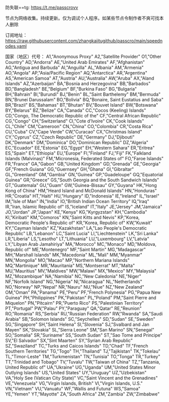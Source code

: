 
防失联==tg: https://t.me/passcrovv

节点为网络收集。持续更新。仅为调试个人程序。如某些节点令制作者不爽可找本人删除


订阅地址：https://raw.githubusercontent.com/zhangkaiitugithub/passcro/main/speednodes.yaml


国家（地区）代号：
A1,"Anonymous Proxy"  A2,"Satellite Provider"  O1,"Other Country"  AD,"Andorra"  AE,"United Arab Emirates"  AF,"Afghanistan"
AG,"Antigua and Barbuda"  AI,"Anguilla"  AL,"Albania"  AM,"Armenia"  AO,"Angola"  AP,"Asia/Pacific Region"  AQ,"Antarctica"
AR,"Argentina"  AS,"American Samoa"  AT,"Austria"  AU,"Australia"  AW,"Aruba"  AX,"Aland Islands"  AZ,"Azerbaijan"
BA,"Bosnia and Herzegovina"  BB,"Barbados"  BD,"Bangladesh"  BE,"Belgium"  BF,"Burkina Faso"  BG,"Bulgaria"
BH,"Bahrain"  BI,"Burundi"  BJ,"Benin"  BL,"Saint Barthelemy"  BM,"Bermuda"  BN,"Brunei Darussalam"
BO,"Bolivia"
BQ,"Bonaire, Saint Eustatius and Saba"
BR,"Brazil"
BS,"Bahamas"
BT,"Bhutan"
BV,"Bouvet Island"
BW,"Botswana"
BY,"Belarus"
BZ,"Belize"
CA,"Canada"
CC,"Cocos (Keeling) Islands"
CD,"Congo, The Democratic Republic of the"
CF,"Central African Republic"
CG,"Congo"
CH,"Switzerland"
CI,"Cote d'Ivoire"
CK,"Cook Islands"
CL,"Chile"
CM,"Cameroon"
CN,"China"
CO,"Colombia"
CR,"Costa Rica"
CU,"Cuba"
CV,"Cape Verde"
CW,"Curacao"
CX,"Christmas Island"
CY,"Cyprus"
CZ,"Czech Republic"
DE,"Germany"
DJ,"Djibouti"
DK,"Denmark"
DM,"Dominica"
DO,"Dominican Republic"
DZ,"Algeria"
EC,"Ecuador"
EE,"Estonia"
EG,"Egypt"
EH,"Western Sahara"
ER,"Eritrea"
ES,"Spain"
ET,"Ethiopia"
EU,"Europe"
FI,"Finland"
FJ,"Fiji"
FK,"Falkland Islands (Malvinas)"
FM,"Micronesia, Federated States of"
FO,"Faroe Islands"
FR,"France"
GA,"Gabon"
GB,"United Kingdom"
GD,"Grenada"
GE,"Georgia"
GF,"French Guiana"
GG,"Guernsey"
GH,"Ghana"
GI,"Gibraltar"
GL,"Greenland"
GM,"Gambia"
GN,"Guinea"
GP,"Guadeloupe"
GQ,"Equatorial Guinea"
GR,"Greece"
GS,"South Georgia and the South Sandwich Islands"
GT,"Guatemala"
GU,"Guam"
GW,"Guinea-Bissau"
GY,"Guyana"
HK,"Hong Kong of China"
HM,"Heard Island and McDonald Islands"
HN,"Honduras"
HR,"Croatia"
HT,"Haiti"
HU,"Hungary"
ID,"Indonesia"
IE,"Ireland"
IL,"Israel"
IM,"Isle of Man"
IN,"India"
IO,"British Indian Ocean Territory"
IQ,"Iraq"
IR,"Iran, Islamic Republic of"
IS,"Iceland"
IT,"Italy"
JE,"Jersey"
JM,"Jamaica"
JO,"Jordan"
JP,"Japan"
KE,"Kenya"
KG,"Kyrgyzstan"
KH,"Cambodia"
KI,"Kiribati"
KM,"Comoros"
KN,"Saint Kitts and Nevis"
KP,"Korea, Democratic People's Republic of"
KR,"Korea, Republic of"
KW,"Kuwait"
KY,"Cayman Islands"
KZ,"Kazakhstan"
LA,"Lao People's Democratic Republic"
LB,"Lebanon"
LC,"Saint Lucia"
LI,"Liechtenstein"
LK,"Sri Lanka"
LR,"Liberia"
LS,"Lesotho"
LT,"Lithuania"
LU,"Luxembourg"
LV,"Latvia"
LY,"Libyan Arab Jamahiriya"
MA,"Morocco"
MC,"Monaco"
MD,"Moldova, Republic of"
ME,"Montenegro"
MF,"Saint Martin"
MG,"Madagascar"
MH,"Marshall Islands"
MK,"Macedonia"
ML,"Mali"
MM,"Myanmar"
MN,"Mongolia"
MO,"Macao"
MP,"Northern Mariana Islands"
MQ,"Martinique"
MR,"Mauritania"
MS,"Montserrat"
MT,"Malta"
MU,"Mauritius"
MV,"Maldives"
MW,"Malawi"
MX,"Mexico"
MY,"Malaysia"
MZ,"Mozambique"
NA,"Namibia"
NC,"New Caledonia"
NE,"Niger"
NF,"Norfolk Island"
NG,"Nigeria"
NI,"Nicaragua"
NL,"Netherlands"
NO,"Norway"
NP,"Nepal"
NR,"Nauru"
NU,"Niue"
NZ,"New Zealand"
OM,"Oman"
PA,"Panama"
PE,"Peru"
PF,"French Polynesia"
PG,"Papua New Guinea"
PH,"Philippines"
PK,"Pakistan"
PL,"Poland"
PM,"Saint Pierre and Miquelon"
PN,"Pitcairn"
PR,"Puerto Rico"
PS,"Palestinian Territory"
PT,"Portugal"
PW,"Palau"
PY,"Paraguay"
QA,"Qatar"
RE,"Reunion"
RO,"Romania"
RS,"Serbia"
RU,"Russian Federation"
RW,"Rwanda"
SA,"Saudi Arabia"
SB,"Solomon Islands"
SC,"Seychelles"
SD,"Sudan"
SE,"Sweden"
SG,"Singapore"
SH,"Saint Helena"
SI,"Slovenia"
SJ,"Svalbard and Jan Mayen"
SK,"Slovakia"
SL,"Sierra Leone"
SM,"San Marino"
SN,"Senegal"
SO,"Somalia"
SR,"Suriname"
SS,"South Sudan"
ST,"Sao Tome and Principe"
SV,"El Salvador"
SX,"Sint Maarten"
SY,"Syrian Arab Republic"
SZ,"Swaziland"
TC,"Turks and Caicos Islands"
TD,"Chad"
TF,"French Southern Territories"
TG,"Togo"
TH,"Thailand"
TJ,"Tajikistan"
TK,"Tokelau"
TL,"Timor-Leste"
TM,"Turkmenistan"
TN,"Tunisia"
TO,"Tonga"
TR,"Turkey"
TT,"Trinidad and Tobago"
TV,"Tuvalu"
TW,"Taiwan of China"
TZ,"Tanzania, United Republic of"
UA,"Ukraine"
UG,"Uganda"
UM,"United States Minor Outlying Islands"
US,"United States"
UY,"Uruguay"
UZ,"Uzbekistan"
VA,"Holy See (Vatican City State)"
VC,"Saint Vincent and the Grenadines"
VE,"Venezuela"
VG,"Virgin Islands, British"
VI,"Virgin Islands, U.S."
VN,"Vietnam"
VU,"Vanuatu"
WF,"Wallis and Futuna"
WS,"Samoa"
YE,"Yemen"
YT,"Mayotte"
ZA,"South Africa"
ZM,"Zambia"
ZW,"Zimbabwe"
